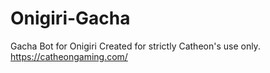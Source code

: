 # Onigiri-Gacha
Gacha Bot for Onigiri
Created for strictly Catheon's use only.
https://catheongaming.com/
